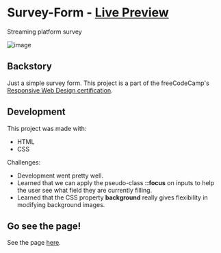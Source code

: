 # Survey-Form - [Live Preview](https://survey-form-ecru.vercel.app/)
 Streaming platform survey
 
 ![image](https://user-images.githubusercontent.com/86703782/193223504-5b94ab21-24b5-4bb3-a70f-fbe836769177.png)


## Backstory
Just a simple survey form. This project is a part of the freeCodeCamp's [Responsive Web Design certification](https://www.freecodecamp.org/learn/responsive-web-design/).


## Development
This project was made with:
- HTML
- CSS

Challenges:
- Development went pretty well.
- Learned that we can apply the pseudo-class **::focus** on inputs to help the user see what field they are currently filling.
- Learned that the CSS property **background** really gives flexibility in modifying background images.

## Go see the page!
See the page [here](https://survey-form-ecru.vercel.app/).
